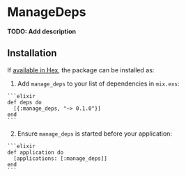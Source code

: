 # ManageDeps

**TODO: Add description**

## Installation

If [available in Hex](https://hex.pm/docs/publish), the package can be installed as:

  1. Add `manage_deps` to your list of dependencies in `mix.exs`:

    ```elixir
    def deps do
      [{:manage_deps, "~> 0.1.0"}]
    end
    ```

  2. Ensure `manage_deps` is started before your application:

    ```elixir
    def application do
      [applications: [:manage_deps]]
    end
    ```


